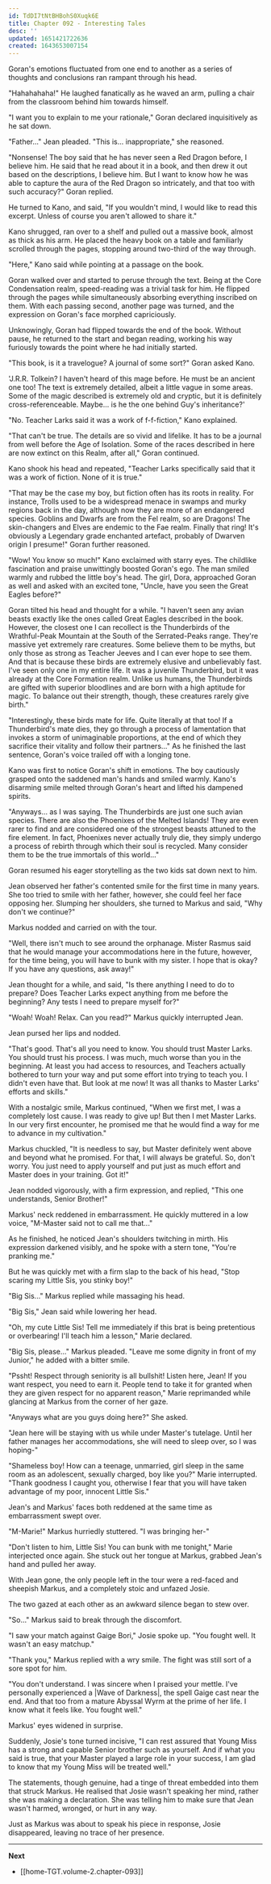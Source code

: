 ```yaml
---
id: TdDI7tNtBHBohS0Xuqk6E
title: Chapter 092 - Interesting Tales
desc: ''
updated: 1651421722636
created: 1643653007154
---
```


Goran's emotions fluctuated from one end to another as a series of thoughts and conclusions ran rampant through his head.

"Hahahahaha!" He laughed fanatically as he waved an arm, pulling a chair from the classroom behind him towards himself.

"I want you to explain to me your rationale," Goran declared inquisitively as he sat down.

"Father..." Jean pleaded. "This is... inappropriate," she reasoned.

"Nonsense! The boy said that he has never seen a Red Dragon before, I believe him. He said that he read about it in a book, and then drew it out based on the descriptions, I believe him. But I want to know how he was able to capture the aura of the Red Dragon so intricately, and that too with such accuracy?" Goran replied.

He turned to Kano, and said, "If you wouldn't mind, I would like to read this excerpt. Unless of course you aren't allowed to share it."

Kano shrugged, ran over to a shelf and pulled out a massive book, almost as thick as his arm. He placed the heavy book on a table and familiarly scrolled through the pages, stopping around two-third of the way through.

"Here," Kano said while pointing at a passage on the book.

Goran walked over and started to peruse through the text. Being at the Core Condensation realm, speed-reading was a trivial task for him. He flipped through the pages while simultaneously absorbing everything inscribed on them. With each passing second, another page was turned, and the expression on Goran's face morphed capriciously.

Unknowingly, Goran had flipped towards the end of the book. Without pause, he returned to the start and began reading, working his way furiously towards the point where he had initially started.

"This book, is it a travelogue? A journal of some sort?" Goran asked Kano.

'J.R.R. Tolkein? I haven't heard of this mage before. He must be an ancient one too! The text is extremely detailed, albeit a little vague in some areas. Some of the magic described is extremely old and cryptic, but it is definitely cross-referenceable. Maybe... is he the one behind Guy's inheritance?'

"No. Teacher Larks said it was a work of f-f-fiction," Kano explained.

"That can't be true. The details are so vivid and lifelike. It has to be a journal from well before the Age of Isolation. Some of the races described in here are now extinct on this Realm, after all," Goran continued.

Kano shook his head and repeated, "Teacher Larks specifically said that it was a work of fiction. None of it is true."

"That may be the case my boy, but fiction often has its roots in reality. For instance, Trolls used to be a widespread menace in swamps and murky regions back in the day, although now they are more of an endangered species. Goblins and Dwarfs are from the Fel realm, so are Dragons! The skin-changers and Elves are endemic to the Fae realm. Finally that ring! It's obviously a Legendary grade enchanted artefact, probably of Dwarven origin I presume!" Goran further reasoned.

"Wow! You know so much!" Kano exclaimed with starry eyes. The childlike fascination and praise unwittingly boosted Goran's ego. The man smiled warmly and rubbed the little boy's head. The girl, Dora, approached Goran as well and asked with an excited tone, "Uncle, have you seen the Great Eagles before?"

Goran tilted his head and thought for a while. "I haven't seen any avian beasts exactly like the ones called Great Eagles described in the book. However, the closest one I can recollect is the Thunderbirds of the Wrathful-Peak Mountain at the South of the Serrated-Peaks range. They're massive yet extremely rare creatures. Some believe them to be myths, but only those as strong as Teacher Jeeves and I can ever hope to see them. And that is because these birds are extremely elusive and unbelievably fast. I've seen only one in my entire life. It was a juvenile Thunderbird, but it was already at the Core Formation realm. Unlike us humans, the Thunderbirds are gifted with superior bloodlines and are born with a high aptitude for magic. To balance out their strength, though, these creatures rarely give birth."

"Interestingly, these birds mate for life. Quite literally at that too! If a Thunderbird's mate dies, they go through a process of lamentation that invokes a storm of unimaginable proportions, at the end of which they sacrifice their vitality and follow their partners..." As he finished the last sentence, Goran's voice trailed off with a longing tone.

Kano was first to notice Goran's shift in emotions. The boy cautiously grasped onto the saddened man's hands and smiled warmly. Kano's disarming smile melted through Goran's heart and lifted his dampened spirits.

"Anyways... as I was saying. The Thunderbirds are just one such avian species. There are also the Phoenixes of the Melted Islands! They are even rarer to find and are considered one of the strongest beasts attuned to the fire element. In fact, Phoenixes never actually truly die, they simply undergo a process of rebirth through which their soul is recycled. Many consider them to be the true immortals of this world..."

Goran resumed his eager storytelling as the two kids sat down next to him.

Jean observed her father's contented smile for the first time in many years. She too tried to smile with her father, however, she could feel her face opposing her. Slumping her shoulders, she turned to Markus and said, "Why don't we continue?"

Markus nodded and carried on with the tour.

"Well, there isn't much to see around the orphanage. Mister Rasmus said that he would manage your accommodations here in the future, however, for the time being, you will have to bunk with my sister. I hope that is okay? If you have any questions, ask away!"

Jean thought for a while, and said, "Is there anything I need to do to prepare? Does Teacher Larks expect anything from me before the beginning? Any tests I need to prepare myself for?"

"Woah! Woah! Relax. Can you read?" Markus quickly interrupted Jean.

Jean pursed her lips and nodded.

"That's good. That's all you need to know. You should trust Master Larks. You should trust his process. I was much, much worse than you in the beginning. At least you had access to resources, and Teachers actually bothered to turn your way and put some effort into trying to teach you. I didn't even have that. But look at me now! It was all thanks to Master Larks' efforts and skills."

With a nostalgic smile, Markus continued, "When we first met, I was a completely lost cause. I was ready to give up! But then I met Master Larks. In our very first encounter, he promised me that he would find a way for me to advance in my cultivation."

Markus chuckled, "It is needless to say, but Master definitely went above and beyond what he promised. For that, I will always be grateful. So, don't worry. You just need to apply yourself and put just as much effort and Master does in your training. Got it!"

Jean nodded vigorously, with a firm expression, and replied, "This one understands, Senior Brother!"

Markus' neck reddened in embarrassment. He quickly muttered in a low voice, "M-Master said not to call me that..."

As he finished, he noticed Jean's shoulders twitching in mirth. His expression darkened visibly, and he spoke with a stern tone, "You're pranking me."

But he was quickly met with a firm slap to the back of his head, "Stop scaring my Little Sis, you stinky boy!"

"Big Sis..." Markus replied while massaging his head.

"Big Sis," Jean said while lowering her head.

"Oh, my cute Little Sis! Tell me immediately if this brat is being pretentious or overbearing! I'll teach him a lesson," Marie declared.

"Big Sis, please..." Markus pleaded. "Leave me some dignity in front of my Junior," he added with a bitter smile.

"Pssht! Respect through seniority is all bullshit! Listen here, Jean! If you want respect, you need to earn it. People tend to take it for granted when they are given respect for no apparent reason," Marie reprimanded while glancing at Markus from the corner of her gaze.

"Anyways what are you guys doing here?" She asked.

"Jean here will be staying with us while under Master's tutelage. Until her father manages her accommodations, she will need to sleep over, so I was hoping-"

"Shameless boy! How can a teenage, unmarried, girl sleep in the same room as an adolescent, sexually charged, boy like you?" Marie interrupted. "Thank goodness I caught you, otherwise I fear that you will have taken advantage of my poor, innocent Little Sis."

Jean's and Markus' faces both reddened at the same time as embarrassment swept over.

"M-Marie!" Markus hurriedly stuttered. "I was bringing her-"

"Don't listen to him, Little Sis! You can bunk with me tonight," Marie interjected once again. She stuck out her tongue at Markus, grabbed Jean's hand and pulled her away.

With Jean gone, the only people left in the tour were a red-faced and sheepish Markus, and a completely stoic and unfazed Josie.

The two gazed at each other as an awkward silence began to stew over.

"So..." Markus said to break through the discomfort.

"I saw your match against Gaige Bori," Josie spoke up. "You fought well. It wasn't an easy matchup."

"Thank you," Markus replied with a wry smile. The fight was still sort of a sore spot for him.

"You don't understand. I was sincere when I praised your mettle. I've personally experienced a |Wave of Darkness|, the spell Gaige cast near the end. And that too from a mature Abyssal Wyrm at the prime of her life. I know what it feels like. You fought well."

Markus' eyes widened in surprise.

Suddenly, Josie's tone turned incisive, "I can rest assured that Young Miss has a strong and capable Senior brother such as yourself. And if what you said is true, that your Master played a large role in your success, I am glad to know that my Young Miss will be treated well."

The statements, though genuine, had a tinge of threat embedded into them that struck Markus. He realised that Josie wasn't speaking her mind, rather she was making a declaration. She was telling him to make sure that Jean wasn't harmed, wronged, or hurt in any way.

Just as Markus was about to speak his piece in response, Josie disappeared, leaving no trace of her presence.

____

**Next**
* [[home-TGT.volume-2.chapter-093]]